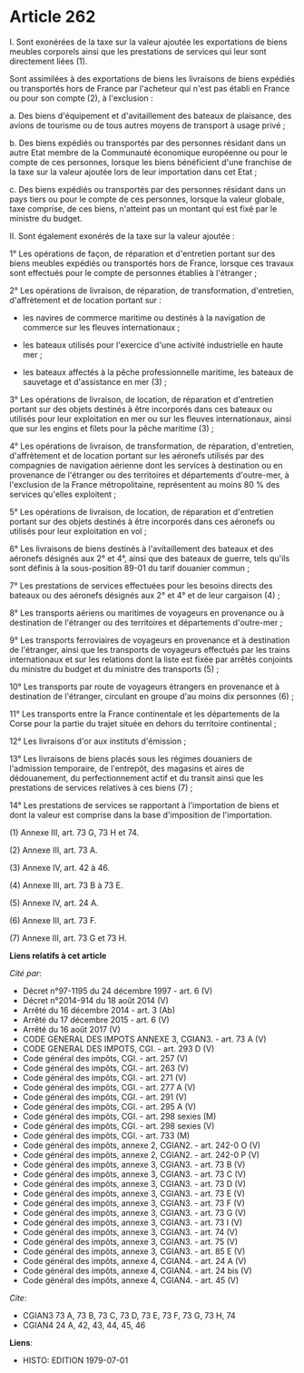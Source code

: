 # Article 262

I. Sont exonérées de la taxe sur la valeur ajoutée les exportations de biens meubles corporels ainsi que les prestations de
services qui leur sont directement liées (1).

Sont assimilées à des exportations de biens les livraisons de biens expédiés ou transportés hors de France par l'acheteur qui
n'est pas établi en France ou pour son compte (2), à l'exclusion :

a. Des biens d'équipement et d'avitaillement des bateaux de plaisance, des avions de tourisme ou de tous autres moyens de
transport à usage privé ;

b. Des biens expédiés ou transportés par des personnes résidant dans un autre Etat membre de la Communauté économique
européenne ou pour le compte de ces personnes, lorsque les biens bénéficient d'une franchise de la taxe sur la valeur ajoutée
lors de leur importation dans cet Etat ;

c. Des biens expédiés ou transportés par des personnes résidant dans un pays tiers ou pour le compte de ces personnes,
lorsque la valeur globale, taxe comprise, de ces biens, n'atteint pas un montant qui est fixé par le ministre du budget.

II. Sont également exonérés de la taxe sur la valeur ajoutée :

1° Les opérations de façon, de réparation et d'entretien portant sur des biens meubles expédiés ou transportés hors de
France, lorsque ces travaux sont effectués pour le compte de personnes établies à l'étranger ;

2° Les opérations de livraison, de réparation, de transformation, d'entretien, d'affrètement et de location portant sur :

- les navires de commerce maritime ou destinés à la navigation de commerce sur les fleuves internationaux ;

- les bateaux utilisés pour l'exercice d'une activité industrielle en haute mer ;

- les bateaux affectés à la pêche professionnelle maritime, les bateaux de sauvetage et d'assistance en mer (3) ;

3° Les opérations de livraison, de location, de réparation et d'entretien portant sur des objets destinés à être incorporés
dans ces bateaux ou utilisés pour leur exploitation en mer ou sur les fleuves internationaux, ainsi que sur les engins et
filets pour la pêche maritime (3) ;

4° Les opérations de livraison, de transformation, de réparation, d'entretien, d'affrètement et de location portant sur les
aéronefs utilisés par des compagnies de navigation aérienne dont les services à destination ou en provenance de l'étranger ou
des territoires et départements d'outre-mer, à l'exclusion de la France métropolitaine, représentent au moins 80 % des
services qu'elles exploitent ;

5° Les opérations de livraison, de location, de réparation et d'entretien portant sur des objets destinés à être incorporés
dans ces aéronefs ou utilisés pour leur exploitation en vol ;

6° Les livraisons de biens destinés à l'avitaillement des bateaux et des aéronefs désignés aux 2° et 4°, ainsi que des
bateaux de guerre, tels qu'ils sont définis à la sous-position 89-01 du tarif douanier commun ;

7° Les prestations de services effectuées pour les besoins directs des bateaux ou des aéronefs désignés aux 2° et 4° et de
leur cargaison (4) ;

8° Les transports aériens ou maritimes de voyageurs en provenance ou à destination de l'étranger ou des territoires et
départements d'outre-mer ;

9° Les transports ferroviaires de voyageurs en provenance et à destination de l'étranger, ainsi que les transports de
voyageurs effectués par les trains internationaux et sur les relations dont la liste est fixée par arrêtés conjoints du
ministre du budget et du ministre des transports (5) ;

10° Les transports par route de voyageurs étrangers en provenance et à destination de l'étranger, circulant en groupe d'au
moins dix personnes (6) ;

11° Les transports entre la France continentale et les départements de la Corse pour la partie du trajet située en dehors du
territoire continental ;

12° Les livraisons d'or aux instituts d'émission ;

13° Les livraisons de biens placés sous les régimes douaniers de l'admission temporaire, de l'entrepôt, des magasins et aires
de dédouanement, du perfectionnement actif et du transit ainsi que les prestations de services relatives à ces biens (7) ;

14° Les prestations de services se rapportant à l'importation de biens et dont la valeur est comprise dans la base
d'imposition de l'importation.

(1) Annexe III, art. 73 G, 73 H et 74.

(2) Annexe III, art. 73 A.

(3) Annexe IV, art. 42 à 46.

(4) Annexe III, art. 73 B à 73 E.

(5) Annexe IV, art. 24 A.

(6) Annexe III, art. 73 F.

(7) Annexe III, art. 73 G et 73 H.

**Liens relatifs à cet article**

_Cité par_:

  - Décret n°97-1195 du 24 décembre 1997 - art. 6 (V)
  - Décret n°2014-914 du 18 août 2014 (V)
  - Arrêté du 16 décembre 2014 - art. 3 (Ab)
  - Arrêté du 17 décembre 2015 - art. 6 (V)
  - Arrêté du 16 août 2017 (V)
  - CODE GENERAL DES IMPOTS ANNEXE 3, CGIAN3. - art. 73 A (V)
  - CODE GENERAL DES IMPOTS, CGI. - art. 293 D (V)
  - Code général des impôts, CGI. - art. 257 (V)
  - Code général des impôts, CGI. - art. 263 (V)
  - Code général des impôts, CGI. - art. 271 (V)
  - Code général des impôts, CGI. - art. 277 A (V)
  - Code général des impôts, CGI. - art. 291 (V)
  - Code général des impôts, CGI. - art. 295 A (V)
  - Code général des impôts, CGI. - art. 298 sexies (M)
  - Code général des impôts, CGI. - art. 298 sexies (V)
  - Code général des impôts, CGI. - art. 733 (M)
  - Code général des impôts, annexe 2, CGIAN2. - art. 242-0 O (V)
  - Code général des impôts, annexe 2, CGIAN2. - art. 242-0 P (V)
  - Code général des impôts, annexe 3, CGIAN3. - art. 73 B (V)
  - Code général des impôts, annexe 3, CGIAN3. - art. 73 C (V)
  - Code général des impôts, annexe 3, CGIAN3. - art. 73 D (V)
  - Code général des impôts, annexe 3, CGIAN3. - art. 73 E (V)
  - Code général des impôts, annexe 3, CGIAN3. - art. 73 F (V)
  - Code général des impôts, annexe 3, CGIAN3. - art. 73 G (V)
  - Code général des impôts, annexe 3, CGIAN3. - art. 73 I (V)
  - Code général des impôts, annexe 3, CGIAN3. - art. 74 (V)
  - Code général des impôts, annexe 3, CGIAN3. - art. 75 (V)
  - Code général des impôts, annexe 3, CGIAN3. - art. 85 E (V)
  - Code général des impôts, annexe 4, CGIAN4. - art. 24 A (V)
  - Code général des impôts, annexe 4, CGIAN4. - art. 24 bis (V)
  - Code général des impôts, annexe 4, CGIAN4. - art. 45 (V)

_Cite_:

  - CGIAN3 73 A, 73 B, 73 C, 73 D, 73 E, 73 F, 73 G, 73 H, 74
  - CGIAN4 24 A, 42, 43, 44, 45, 46

**Liens**:

  - HISTO: EDITION 1979-07-01
